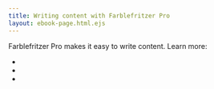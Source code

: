 ```yaml
---
title: Writing content with Farblefritzer Pro
layout: ebook-page.html.ejs
---
```


Farblefritzer Pro makes it easy to write content.  Learn more:

* [](documentation.html)
* [](pages.html)
* [](blog.html)
